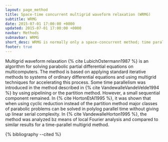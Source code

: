 ```yaml
---
layout: page_method
title: Space-time concurrent multigrid waveform relaxation (WRMG)
subtitle: WRMG
date: 2015-07-01 17:00:00 +0000
updated: 2015-07-01 17:00:00 +0000
navbar: Methods
subnavbar: WRMG
short_desc: WRMG is normally only a space-concurrent method; time parallelism is possible using cyclic reduction. 
footer: true
---
```


Multigrid waveform relaxation {% cite LubichOstermann1987 %} is an algorithm for solving parabolic partial differential equations on multicomputers. The method is based on applying standard iterative methods to systems of ordinary differential equations and using multigrid techniques for accelerating this process. Some time parallelism was introduced in the method described in {% cite VandewalleVandeVelde1994 %} by using pipelining or the partition method. However, a small sequential component remained. In {% cite HortonEtAl1995 %}, it was shown that when using cyclic reduction instead of the partition method major classes of parabolic problems can be solved in polylog parallel time without giving up linear serial complexity. In {% cite VandewalleHorton1995 %}, the method was analyzed bz means of local Fourier analysis and compared to similar results for a time-parallel multigrid method.

{% bibliography --cited %}
